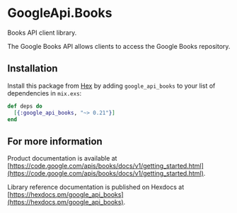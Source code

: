 # GoogleApi.Books

Books API client library.

The Google Books API allows clients to access the Google Books repository.

## Installation

Install this package from [Hex](https://hex.pm) by adding
`google_api_books` to your list of dependencies in `mix.exs`:

```elixir
def deps do
  [{:google_api_books, "~> 0.21"}]
end
```

## For more information

Product documentation is available at [https://code.google.com/apis/books/docs/v1/getting_started.html](https://code.google.com/apis/books/docs/v1/getting_started.html).

Library reference documentation is published on Hexdocs at
[https://hexdocs.pm/google_api_books](https://hexdocs.pm/google_api_books).
